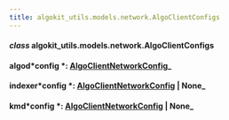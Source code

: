 ```yaml
---
title: algokit_utils.models.network.AlgoClientConfigs
---
```


#### _class_ algokit_utils.models.network.AlgoClientConfigs

#### algod*config *: [AlgoClientNetworkConfig](#algokit_utils.models.network.AlgoClientNetworkConfig)\_

#### indexer*config *: [AlgoClientNetworkConfig](#algokit_utils.models.network.AlgoClientNetworkConfig) | None\_

#### kmd*config *: [AlgoClientNetworkConfig](#algokit_utils.models.network.AlgoClientNetworkConfig) | None\_
